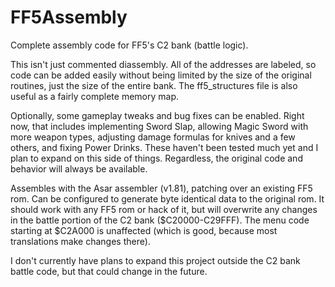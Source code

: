 # FF5Assembly

Complete assembly code for FF5's C2 bank (battle logic). 

This isn't just commented diassembly.   All of the addresses are labeled, so code can be added easily without being limited by the size of the original routines, just the size of the entire bank.   The ff5_structures file is also useful as a fairly complete memory map. 

Optionally, some gameplay tweaks and bug fixes can be enabled.  Right now, that includes implementing Sword Slap, allowing Magic Sword with more weapon types, adjusting damage formulas for knives and a few others, and fixing Power Drinks.   These haven't been tested much yet and I plan to expand on this side of things.  Regardless, the original code and behavior will always be available.

Assembles with the Asar assembler (v1.81), patching over an existing FF5 rom.   Can be configured to generate byte identical data to the original rom.   It should work with any FF5 rom or hack of it, but will overwrite any changes in the battle portion of the C2 bank ($C20000-C29FFF).   The menu code starting at $C2A000 is unaffected (which is good, because most translations make changes there).   

I don't currently have plans to expand this project outside the C2 bank battle code, but that could change in the future. 
